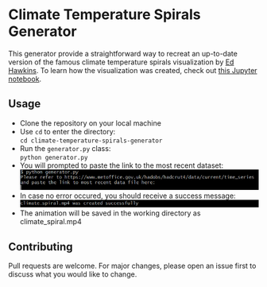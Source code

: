 # Climate Temperature Spirals Generator
This generator provide a straightforward way to recreat an up-to-date version of the famous climate temperature spirals visualization by [Ed Hawkins](http://www.climate-lab-book.ac.uk/spirals/). To learn how the visualization was created, check out [this Jupyter notebook](https://github.com/anisdismail/climate-temperature-spirals-generator/blob/master/Generating%20Climate%20Temperature%20Spirals%20in%20Python.ipynb).

## Usage
- Clone the repository on your local machine
- Use `cd` to enter the directory: <br>
 `cd climate-temperature-spirals-generator`
 - Run the `generator.py` class: <br>
 `python generator.py`
 - You will prompted to paste the link to the most recent dataset:
  ![prompt](prompt.PNG)
  - In case no error occured, you should receive a success message:
  ![success](success.PNG)
- The animation will be saved in the working directory as climate_spiral.mp4 

## Contributing
Pull requests are welcome. For major changes, please open an issue first to discuss what you would like to change.
